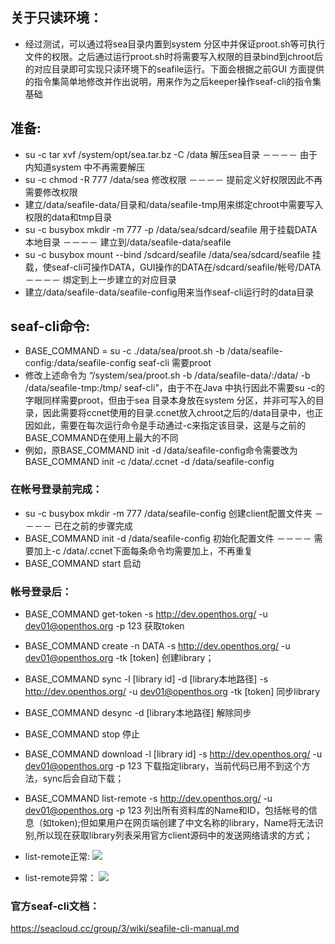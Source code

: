 ## 关于只读环境：
  - 经过测试，可以通过将sea目录内置到system 分区中并保证proot.sh等可执行文件的权限。之后通过运行proot.sh时将需要写入权限的目录bind到chroot后的对应目录即可实现只读环境下的seafile运行。下面会根据之前GUI 方面提供的指令集简单地修改并作出说明，用来作为之后keeper操作seaf-cli的指令集基础


## 准备:
  - su -c tar xvf /system/opt/sea.tar.bz -C /data 解压sea目录 －－－－ 由于内知道system 中不再需要解压
  - su -c chmod -R 777 /data/sea 修改权限 －－－－ 提前定义好权限因此不再需要修改权限
  - 建立/data/seafile-data/目录和/data/seafile-tmp用来绑定chroot中需要写入权限的data和tmp目录
  - su -c busybox mkdir -m 777 -p /data/sea/sdcard/seafile 用于挂载DATA本地目录 －－－－ 建立到/data/seafile-data/seafile
  - su -c busybox mount --bind /sdcard/seafile /data/sea/sdcard/seafile 挂载，使seaf-cli可操作DATA，GUI操作的DATA在/sdcard/seafile/帐号/DATA －－－－ 绑定到上一步建立的对应目录
  - 建立/data/seafile-data/seafile-config用来当作seaf-cli运行时的data目录
  
## seaf-cli命令:
 - BASE_COMMAND = su -c ./data/sea/proot.sh -b /data/seafile-config:/data/seafile-config seaf-cli 需要proot
 - 修改上述命令为 “/system/sea/proot.sh -b /data/seafile-data/:/data/ -b /data/seafile-tmp:/tmp/ seaf-cli”，由于不在Java 中执行因此不需要su -c的字眼同样需要proot，但由于sea 目录本身放在system 分区，并非可写入的目录，因此需要将ccnet使用的目录.ccnet放入chroot之后的/data目录中，也正因如此，需要在每次运行命令是手动通过-c来指定该目录，这是与之前的BASE_COMMAND在使用上最大的不同
 - 例如，原BASE_COMMAND init -d /data/seafile-config命令需要改为BASE_COMMAND init -c /data/.ccnet -d /data/seafile-config
 
### 在帐号登录前完成：
  - su -c busybox mkdir -m 777 /data/seafile-config 创建client配置文件夹 －－－－ 已在之前的步骤完成
  - BASE_COMMAND init -d /data/seafile-config 初始化配置文件 －－－－ 需要加上-c /data/.ccnet下面每条命令均需要加上，不再重复
  - BASE_COMMAND start 启动
  
### 帐号登录后：
  - BASE_COMMAND get-token -s http://dev.openthos.org/ -u dev01@openthos.org -p 123 获取token
  - BASE_COMMAND create -n DATA -s http://dev.openthos.org/ -u dev01@openthos.org -tk [token] 创建library；
  - BASE_COMMAND sync -l [library id] -d [library本地路径] -s http://dev.openthos.org/ -u dev01@openthos.org -tk [token] 同步library
  - BASE_COMMAND desync -d [library本地路径] 解除同步
  - BASE_COMMAND stop 停止
  
  - BASE_COMMAND download -l [library id] -s http://dev.openthos.org/ -u dev01@openthos.org -p 123 下载指定library，当前代码已用不到这个方法，sync后会自动下载；
  - BASE_COMMAND list-remote -s http://dev.openthos.org/ -u dev01@openthos.org -p 123
列出所有资料库的Name和ID，包括帐号的信息（如token);但如果用户在网页端创建了中文名称的library，Name将无法识别,所以现在获取library列表采用官方client源码中的发送网络请求的方式；
  - list-remote正常:
  ![](https://github.com/openthos/systemui-analysis/blob/master/ImageView/list_remote.png)
  - list-remote异常：
  ![](https://github.com/openthos/systemui-analysis/blob/master/ImageView/list_remote_error.png)
  
### 官方seaf-cli文档：
https://seacloud.cc/group/3/wiki/seafile-cli-manual.md
